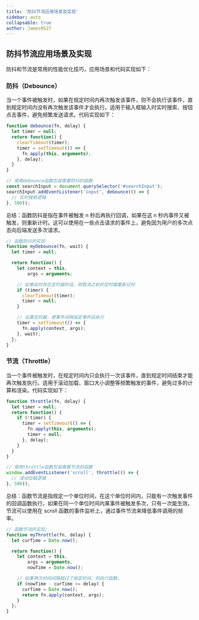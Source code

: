 ```yaml
---
title: '防抖节流应用场景及实现'
sidebar: auto
collapsable: true
author: James9527
---
```


## 防抖节流应用场景及实现

防抖和节流是常用的性能优化技巧，应用场景和代码实现如下：

### 防抖（Debounce）
当一个事件被触发时，如果在规定时间内再次触发该事件，则不会执行该事件，直到规定时间内没有再次触发该事件才会执行。适用于输入框输入时实时搜索、按钮点击事件，避免频繁发送请求。代码实现如下：

```js
function debounce(fn, delay) {
  let timer = null;
  return function() {
    clearTimeout(timer);
    timer = setTimeout(() => {
      fn.apply(this, arguments);
    }, delay);
  }
}

// 使用debounce函数包装需要防抖的函数
const searchInput = document.querySelector('#searchInput');
searchInput.addEventListener('input', debounce(() => {
  // 实时搜索逻辑
}, 500));

```

总结：函数防抖是指在事件被触发 n 秒后再执行回调，如果在这 n 秒内事件又被触发，则重新计时。这可以使用在一些点击请求的事件上，避免因为用户的多次点击向后端发送多次请求。

```js
// 函数防抖的实现
function myDebounce(fn, wait) {
  let timer = null;

  return function() {
    let context = this,
        args = arguments;

    // 如果此时存在定时器的话，则取消之前的定时器重新记时
    if (timer) {
      clearTimeout(timer);
      timer = null;
    }

    // 设置定时器，使事件间隔指定事件后执行
    timer = setTimeout(() => {
      fn.apply(context, args);
    }, wait);
  };
}
```

### 节流（Throttle）
当一个事件被触发时，在规定时间内只会执行一次该事件，直到规定时间结束才能再次触发执行。适用于滚动加载、窗口大小调整等频繁触发的事件，避免过多的计算和渲染。代码实现如下：

```js
function throttle(fn, delay) {
  let timer = null;
  return function() {
    if (!timer) {
      timer = setTimeout(() => {
        fn.apply(this, arguments);
        timer = null;
      }, delay);
    }
  }
}

// 使用throttle函数包装需要节流的函数
window.addEventListener('scroll', throttle(() => {
  // 滚动加载逻辑
}, 500));
```

总结：函数节流是指规定一个单位时间，在这个单位时间内，只能有一次触发事件的回调函数执行，如果在同一个单位时间内某事件被触发多次，只有一次能生效。节流可以使用在 scroll 函数的事件监听上，通过事件节流来降低事件调用的频率。

```js
// 函数节流的实现;
function myThrottle(fn, delay) {
  let curTime = Date.now();

  return function() {
    let context = this,
        args = arguments,
        nowTime = Date.now();

    // 如果两次时间间隔超过了指定时间，则执行函数。
    if (nowTime - curTime >= delay) {
      curTime = Date.now();
      return fn.apply(context, args);
    }
  };
}
```